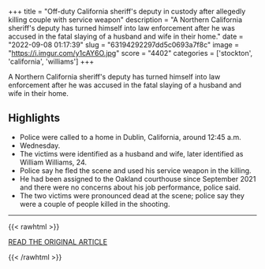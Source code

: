 +++
title = "Off-duty California sheriff's deputy in custody after allegedly killing couple with service weapon"
description = "A Northern California sheriff's deputy has turned himself into law enforcement after he was accused in the fatal slaying of a husband and wife in their home."
date = "2022-09-08 01:17:39"
slug = "63194292297dd5c0693a7f8c"
image = "https://i.imgur.com/y1cAY6O.jpg"
score = "4402"
categories = ['stockton', 'california', 'williams']
+++

A Northern California sheriff's deputy has turned himself into law enforcement after he was accused in the fatal slaying of a husband and wife in their home.

## Highlights

- Police were called to a home in Dublin, California, around 12:45 a.m.
- Wednesday.
- The victims were identified as a husband and wife, later identified as William Williams, 24.
- Police say he fled the scene and used his service weapon in the killing.
- He had been assigned to the Oakland courthouse since September 2021 and there were no concerns about his job performance, police said.
- The two victims were pronounced dead at the scene; police say they were a couple of people killed in the shooting.

---

{{< rawhtml >}}
  <p class="article-category">
    <a target="_blank" href="https://www.cbsnews.com/news/california-sheriffs-deputy-devin-williams-suspect-double-murder/">READ THE ORIGINAL ARTICLE</a>
  </p>
{{< /rawhtml >}}
